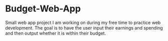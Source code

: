 # Budget-Web-App

Small web app project I am working on during my free time to practice web development.
The goal is to have the user input their earnings and spending and then output whether it is within their budget.
